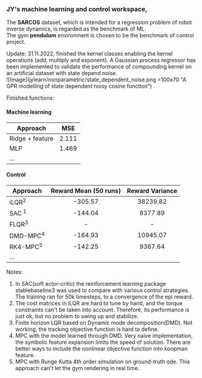 ### JY's machine learning and control workspace, 
The **SARCOS** dataset, which is intended for a regression problem of robot inverse dynamics, is regarded as the benchmark of ML.  
The gym **pendulum** environment is chosen to be the benchmark of control project.
  
  
Update: 31.11.2022, finished the kernel classes enabling the kernel operations (add, multiply and exponent). A Gaussian process regressor has been implemented to validate the performance of compounding kernel on an artificial dataset with state depend noise.  
![Image](jylearn/nonparametric/state_dependent_noise.png =100x70 "A GPR modelling of state dependent noisy cosine function")

Finished functions:
#### Machine learning  
| Approach      | MSE           |
| ------------- |:-------------:|
| Ridge + feature      | 2.111 |
| MLP      | 1.469      |
| ... |       |
#### Control  
| Approach        | Reward Mean (50 runs) | Reward Variance|
| ------------- |:-------------:|:-------------:|
| iLQR<sup>2 </sup>      | -305.57 |   38239.82    |
| SAC<sup> 1 </sup> | -144.04 | 8377.89 |
| FLQR<sup>3 </sup> | - | - |
| DMD-MPC<sup>4 </sup> | -164.93 | 10945.07 |
| RK4-MPC<sup>5 </sup> | -142.25 | 9367.64 |
| ...| | |

Notes:  
1. In SAC(soft actor-critic) the reinforcement learning package stablebaseline3 was used to compare with various control strategies. The training ran for 50k timesteps, to a convergence of the epi reward.  
2. The cost matrices in iLQR are hard to tune by hand, and the torque constraints can't be taken into account. Therefore, its performance is just ok, but no problem to swing up and stabilize.  
3. Finite horizon LQR based on Dynamic mode decomposition(DMD). Not working, the tracking objective function is hard to define.  
4. MPC with the model learned through DMD. Very naive implementation, the symbolic feature expansion limits the speed of solution. There are better ways to include the nonlinear objective function into koopman feature.  
5. MPC with Runge Kutta 4th order simulation on ground-truth ode. This approach can't let the gym rendering in real time.  
